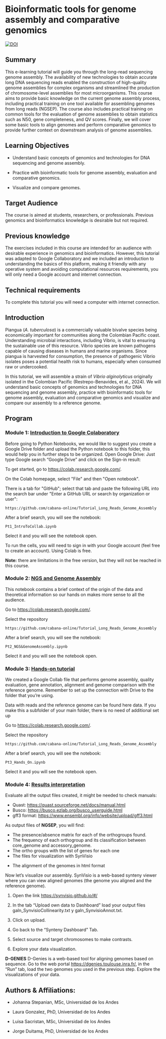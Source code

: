 # Bioinformatic tools for genome assembly and comparative genomics


[![DOI](https://zenodo.org/badge/DOI/10.5281/zenodo.14231070.svg)](https://doi.org/10.5281/zenodo.14231070)



## Summary

This e-learning tutorial will guide you through the long-read sequencing genome assembly. The availability of new technologies to obtain accurate long DNA sequencing reads enabled the construction of high-quality genome assemblies for complex organisms and streamlined the production of chromosome-level assemblies for most microorganisms. This course aims to provide basic knowledge on the current genome assembly process, including practical training on one tool available for assembling genomes from long reads (NGSEP). The course also includes practical training on common tools for the evaluation of genome assemblies to obtain statistics such as N50, gene completeness, and QV scores. Finally, we will cover some basic tools to align genomes and perform comparative genomics to provide further context on downstream analysis of genome assemblies.

## Learning Objectives

- Understand basic concepts of genomics and technologies for DNA sequencing and genome assembly.

- Practice with bioinformatic tools for genome assembly, evaluation and comparative genomics.

- Visualize and compare genomes.


## Target Audience

The course is aimed at students, researchers, or professionals. Previous genomics and bioinformatics knowledge is desirable but not required. 

## Previous knowledge

The exercises included in this course are intended for an audience with desirable experience in genomics and bioinformatics. However, this tutorial was adapted to Google Collaboratory and we included an introduction to understanding the basics of this platform, making it friendly with any operative system and avoiding computational resources requirements, you will only need a Google account and internet connection. 

## Technical requirements 
To complete this tutorial you will need a computer with internet connection.

## Introduction

Piangua (*A. tuberculosa*) is a commercially valuable bivalve species being economically important for communities along the Colombian Pacific coast. Understanding microbial interactions, including Vibrio, is vital to ensuring the sustainable use of this resource. Vibrio species are known pathogens capable of causing diseases in humans and marine organisms. Since piangua is harvested for consumption, the presence of pathogenic Vibrio isolates poses a potential health risk to humans, especially when consumed raw or undercooked.

In this tutorial, we will assemble a strain of *Vibrio alginolyticus* originally isolated in the Colombian Pacific (Restrepo-Benavides, et al., 2024). We will understand basic concepts of genomics and technologies for DNA sequencing and genome assembly, practice with bioinformatic tools for genome assembly, evaluation and comparative genomics and visualize and compare our assembly to a reference genome.

## Program

### Module 1: [Introduction to Google Colaboratory](Pt1_IntroToCollab.ipynb)

Before going to Python Notebooks, we would like to suggest you create a Google Drive folder and upload the Python notebook to this folder, this would help you in further steps to be organized. 
Open Google Drive: Just type Google search “Google Drive” and click on the Sign-in result: 

To get started, go to https://colab.research.google.com/.

On the Colab homepage, select "File" and then "Open notebook".

There is a tab for "GitHub"; select that tab and paste the following URL into the search bar under "Enter a GitHub URL or search by organization or user":

`https://github.com/cabana-online/Tutorial_Long_Reads_Genome_Assembly`


After a brief search, you will see the notebook:

`Pt1_IntroToCollab.ipynb`

Select it and you will see the notebook open.

To run the cells, you will need to sign in with your Google account (feel free to create an account). Using Colab is free. 

**Note:** there are limitations in the free version, but they will not be reached in this course.

### Module 2: [NGS and Genome Assembly ](Pt2_NGS&GenomeAssembly.ipynb)

This notebook contains a brief context of the origin of the data and theoretical information so our hands on makes more sense to all the audience.

Go to https://colab.research.google.com/.

Select the repository

`https://github.com/cabana-online/Tutorial_Long_Reads_Genome_Assembly `

After a brief search, you will see the notebook:

`Pt2_NGS&GenomeAssembly.ipynb`

Select it and you will see the notebook open.

### Module 3: [Hands-on tutorial ](Pt3_Hands_On.ipynb)

We created a Google Collab file that performs genome assembly, quality evaluation, gene annotation, alignment and genome comparison with the reference genome. Remember to set up the connection with Drive to the folder that you’re using. 

Data with reads and the reference genome can be found here data. If you make this a subfolder of your main folder, there is no need of additional set up 

Go to https://colab.research.google.com/.

Select the repository

`https://github.com/cabana-online/Tutorial_Long_Reads_Genome_Assembly`

After a brief search, you will see the notebook:

`Pt3_Hands_On.ipynb`

Select it and you will see the notebook open.

### Module 4: [Results interpretation](04.Module_4_QC.ipynb)

Evaluate all the output files created, it might be needed to check manuals: 
- Quast: https://quast.sourceforge.net/docs/manual.html
- Busco: https://busco.ezlab.org/busco_userguide.html
- gff3 format: https://www.ensembl.org/info/website/upload/gff3.html

As output files of **NGSEP**, you will find:  

- The presence/absence matrix for each of the orthogroups found.
- The frequency of each orthogroup and its classification between core_genome and accessory_genome.
- The ortho groups with the list of genes for each one
- The files for visualization with SynVisio
+ The alignment of the genomes in html format

Now let’s visualize our assembly. SynVisio is a web-based synteny viewer where you can view aligned genomes (the genome you aligned and the reference genome).

1. Open the link https://synvisio.github.io/#/

2. In the tab “Upload own data to Dashboard” load your output files galn_SynvisioCollinearity.txt y galn_SynvisioAnnot.txt. 

3. Click on upload.

4. Go back to the “Synteny Dashboard” Tab.

5. Select source and target chromosomes to make contrasts. 

6. Explore your data visualization.

**D-GENIES**
D-Genies is a web-based tool for aligning genomes based on sequence. Go to the web portal https://dgenies.toulouse.inra.fr/, in the “Run” tab, load the two genomes you used in the previous step. Explore the visualizations of your data.


## Authors & Affiliations: 

- Johanna Stepanian, MSc, Universidad de los Andes

- Laura Gonzalez, PhD, Universidad de los Andes

- Luisa Sacristan, MSc, Universidad de los Andes

- Jorge Duitama, PhD, Universidad de los Andes